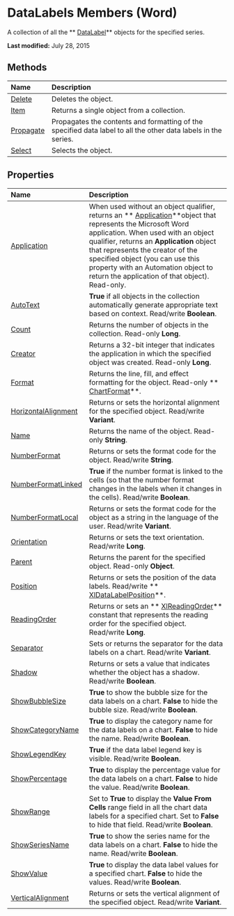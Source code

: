 
# DataLabels Members (Word)
A collection of all the  ** [DataLabel](b955596d-ac94-1e18-4e72-cdf090fc1f9e.md)** objects for the specified series.

 **Last modified:** July 28, 2015


## Methods



|**Name**|**Description**|
|:-----|:-----|
| [Delete](53ef4298-dbee-01f9-60c3-721e91302f1f.md)|Deletes the object.|
| [Item](792b63a5-e4e9-c026-e94d-0f0349d113dc.md)|Returns a single object from a collection.|
| [Propagate](72885eed-605b-70f1-386d-9fdf2c40ef9d.md)|Propagates the contents and formatting of the specified data label to all the other data labels in the series.|
| [Select](f98a4fb7-4adb-82c4-300e-cff5709be572.md)|Selects the object.|

## Properties



|**Name**|**Description**|
|:-----|:-----|
| [Application](c0a70d81-7a14-5e68-b257-1784699b3571.md)|When used without an object qualifier, returns an  ** [Application](d1cf6f8f-4e88-bf01-93b4-90a83f79cb44.md)**object that represents the Microsoft Word application. When used with an object qualifier, returns an  **Application** object that represents the creator of the specified object (you can use this property with an Automation object to return the application of that object). Read-only.|
| [AutoText](fa26ac03-bf5f-579f-12b5-d7888aa9de9b.md)| **True** if all objects in the collection automatically generate appropriate text based on context. Read/write **Boolean**.|
| [Count](3574f372-13a0-183b-b50a-94ab345921b1.md)|Returns the number of objects in the collection. Read-only  **Long**.|
| [Creator](6fb91562-f359-2d9f-af66-d802943eaea7.md)|Returns a 32-bit integer that indicates the application in which the specified object was created. Read-only  **Long**.|
| [Format](a661b7c2-ca32-6211-af11-b66702a30fa8.md)|Returns the line, fill, and effect formatting for the object. Read-only  ** [ChartFormat](5f6546e8-c2fd-eec5-27a9-f2fd2c058f16.md)**.|
| [HorizontalAlignment](1527b432-3aef-bff0-f4f0-1b3358aeafad.md)|Returns or sets the horizontal alignment for the specified object. Read/write  **Variant**.|
| [Name](6b36535b-d1cf-4eb2-10e9-a7d9c7590cdd.md)|Returns the name of the object. Read-only  **String**.|
| [NumberFormat](af8b0dab-0584-5ee4-15f9-e182d9967f4b.md)|Returns or sets the format code for the object. Read/write  **String**.|
| [NumberFormatLinked](8d70c985-8466-291e-5ff5-b20d93740b4c.md)| **True** if the number format is linked to the cells (so that the number format changes in the labels when it changes in the cells). Read/write **Boolean**.|
| [NumberFormatLocal](28b0544e-e5cc-81bd-bf0b-48b6a8015fbb.md)|Returns or sets the format code for the object as a string in the language of the user. Read/write  **Variant**.|
| [Orientation](34e487f2-42a2-81cb-2654-8b6f5f5fd602.md)|Returns or sets the text orientation. Read/write  **Long**.|
| [Parent](6983b81d-1128-8634-1cb4-9a4773eaeb95.md)|Returns the parent for the specified object. Read-only  **Object**.|
| [Position](927a0858-879a-2719-a2e9-6c107ed298d4.md)|Returns or sets the position of the data labels. Read/write  ** [XlDataLabelPosition](d177e309-b43a-85cd-b84c-13865c6eaeba.md)**.|
| [ReadingOrder](f1c6f467-2d22-ade7-c4e3-fdabe9d08158.md)|Returns or sets an  ** [XlReadingOrder](eb7796d5-8ef5-96a4-dcf4-c86153f9a475.md)** constant that represents the reading order for the specified object. Read/write **Long**.|
| [Separator](daf3afde-8a33-de08-a615-57537855818a.md)|Sets or returns the separator for the data labels on a chart. Read/write  **Variant**.|
| [Shadow](573a2dbb-2cbf-ef08-b052-c21723daf91e.md)|Returns or sets a value that indicates whether the object has a shadow. Read/write  **Boolean**.|
| [ShowBubbleSize](3cec847e-ca5f-3062-9049-74d45834f861.md)| **True** to show the bubble size for the data labels on a chart. **False** to hide the bubble size. Read/write **Boolean**.|
| [ShowCategoryName](725deb0e-0b55-8c3d-7893-46d9c25e7b0d.md)| **True** to display the category name for the data labels on a chart. **False** to hide the name. Read/write **Boolean**.|
| [ShowLegendKey](aeacb32a-8ec0-993c-d57c-7df37a164951.md)| **True** if the data label legend key is visible. Read/write **Boolean**.|
| [ShowPercentage](d13c6988-d751-e084-8fc0-830cc1382906.md)| **True** to display the percentage value for the data labels on a chart. **False** to hide the value. Read/write **Boolean**.|
| [ShowRange](79789465-c1f7-c3ad-7838-b1d795e6b997.md)|Set to  **True** to display the **Value From Cells** range field in all the chart data labels for a specified chart. Set to **False** to hide that field. Read/write **Boolean**.|
| [ShowSeriesName](51064a11-512b-d49d-86c1-1839da0576a4.md)| **True** to show the series name for the data labels on a chart. **False** to hide the name. Read/write **Boolean**.|
| [ShowValue](3c016afc-17b2-78cd-8964-584e8d86d552.md)| **True** to display the data label values for a specified chart. **False** to hide the values. Read/write **Boolean**.|
| [VerticalAlignment](78a6fbfc-476f-0a2e-92c4-cc349dd85867.md)|Returns or sets the vertical alignment of the specified object. Read/write  **Variant**.|
